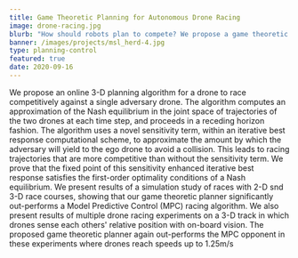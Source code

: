 ```yaml
---
title: Game Theoretic Planning for Autonomous Drone Racing
image: drone-racing.jpg
blurb: "How should robots plan to compete? We propose a game theoretic planner which allows drones to reason online about their opponents' actions during race scenarios."
banner: /images/projects/msl_herd-4.jpg
type: planning-control
featured: true
date: 2020-09-16
---
```


We propose an online 3-D planning algorithm for a drone to race competitively against a single adversary drone.  The algorithm computes an approximation of the Nash equilibrium in the joint space of trajectories of the two drones at each time step, and proceeds in a receding horizon fashion. The algorithm uses a novel sensitivity term, within an iterative best response computational scheme, to approximate the amount by which the adversary will yield to the ego drone to avoid a collision. This leads to racing trajectories that are more competitive than without the sensitivity term. We prove that the fixed point of this sensitivity enhanced iterative best response satisfies the first-order optimality conditions of a Nash equilibrium. We present results of a simulation study of races with 2-D snd 3-D race courses, showing that our game theoretic planner significantly out-performs a Model Predictive Control (MPC) racing algorithm. We also present results of multiple drone racing experiments on a 3-D track in which drones sense each others' relative position with on-board vision. The proposed game theoretic planner again out-performs the MPC opponent in these experiments where drones reach speeds up to 1.25m/s
